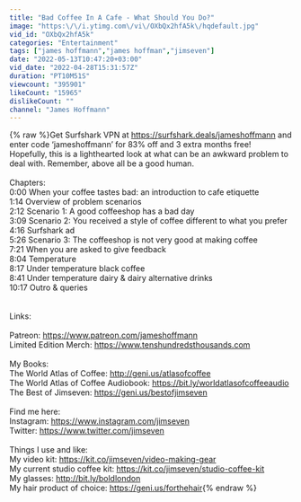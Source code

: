 ```yaml
---
title: "Bad Coffee In A Cafe - What Should You Do?"
image: "https:\/\/i.ytimg.com\/vi\/OXbQx2hfA5k\/hqdefault.jpg"
vid_id: "OXbQx2hfA5k"
categories: "Entertainment"
tags: ["james hoffmann","james hoffman","jimseven"]
date: "2022-05-13T10:47:20+03:00"
vid_date: "2022-04-28T15:31:57Z"
duration: "PT10M51S"
viewcount: "395901"
likeCount: "15965"
dislikeCount: ""
channel: "James Hoffmann"
---
```

{% raw %}Get Surfshark VPN at <a rel="nofollow" target="blank" href="https://surfshark.deals/jameshoffmann">https://surfshark.deals/jameshoffmann</a> and enter code ‘jameshoffmann’ for 83% off and 3 extra months free!<br />Hopefully, this is a lighthearted look at what can be an awkward problem to deal with. Remember, above all be a good human.<br /><br />Chapters:<br />0:00 When your coffee tastes bad: an introduction to cafe etiquette<br />1:14 Overview of problem scenarios<br />2:12 Scenario 1: A good coffeeshop has a bad day<br />3:09 Scenario 2: You received a style of coffee different to what you prefer<br />4:16 Surfshark ad<br />5:26 Scenario 3: The coffeeshop is not very good at making coffee<br />7:21 When you are asked to give feedback<br />8:04 Temperature<br />8:17 Under temperature black coffee<br />8:41 Under temperature dairy &amp; dairy alternative drinks<br />10:17 Outro &amp; queries<br /><br /><br />Links: <br /> <br />Patreon: <a rel="nofollow" target="blank" href="https://www.patreon.com/jameshoffmann">https://www.patreon.com/jameshoffmann</a><br />Limited Edition Merch: <a rel="nofollow" target="blank" href="https://www.tenshundredsthousands.com">https://www.tenshundredsthousands.com</a><br /><br />My Books:<br />The World Atlas of Coffee: <a rel="nofollow" target="blank" href="http://geni.us/atlasofcoffee">http://geni.us/atlasofcoffee</a><br />The World Atlas of Coffee Audiobook: <a rel="nofollow" target="blank" href="https://bit.ly/worldatlasofcoffeeaudio">https://bit.ly/worldatlasofcoffeeaudio</a><br />The Best of Jimseven: <a rel="nofollow" target="blank" href="https://geni.us/bestofjimseven">https://geni.us/bestofjimseven</a><br /><br />Find me here:<br />Instagram: <a rel="nofollow" target="blank" href="https://www.instagram.com/jimseven">https://www.instagram.com/jimseven</a><br />Twitter: <a rel="nofollow" target="blank" href="https://www.twitter.com/jimseven">https://www.twitter.com/jimseven</a><br /><br />Things I use and like:<br />My video kit: <a rel="nofollow" target="blank" href="https://kit.co/jimseven/video-making-gear">https://kit.co/jimseven/video-making-gear</a><br />My current studio coffee kit: <a rel="nofollow" target="blank" href="https://kit.co/jimseven/studio-coffee-kit">https://kit.co/jimseven/studio-coffee-kit</a><br />My glasses: <a rel="nofollow" target="blank" href="http://bit.ly/boldlondon">http://bit.ly/boldlondon</a><br />My hair product of choice: <a rel="nofollow" target="blank" href="https://geni.us/forthehair">https://geni.us/forthehair</a>{% endraw %}
